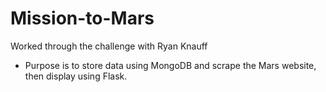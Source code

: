 # Mission-to-Mars

Worked through the challenge with Ryan Knauff

- Purpose is to store data using MongoDB and scrape the Mars website, then display using Flask.
